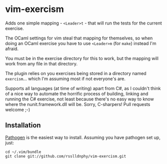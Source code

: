 # vim-exercism

Adds one simple mapping - `<Leader>t` - that will run the tests for the current exercise.

The OCaml settings for vim steal that mapping for themselves, so when doing an OCaml exercise you have to use `<Leader>m` (for `make`) instead I'm afraid.

You must be in the exercise directory for this to work, but the mapping will work from any file in that directory.

The plugin relies on you exercises being stored in a directory named `exercism`... which I'm assuming most if not everyone's are.

Supports all languages (at time of writing) apart from C#, as I couldn't think of a nice way to automate the horrific process of building, linking and running the C# exercise, not least because there's no easy way to know where the nunit.framework.dll will be. Sorry, C-sharpers! Pull requests welcome ;-)

## Installation

[Pathogen](https://github.com/tpope/vim-pathogen) is the easiest way to install. Assuming you have pathogen set up, just:

    cd ~/.vim/bundle
    git clone git://github.com/rsslldnphy/vim-exercism.git
